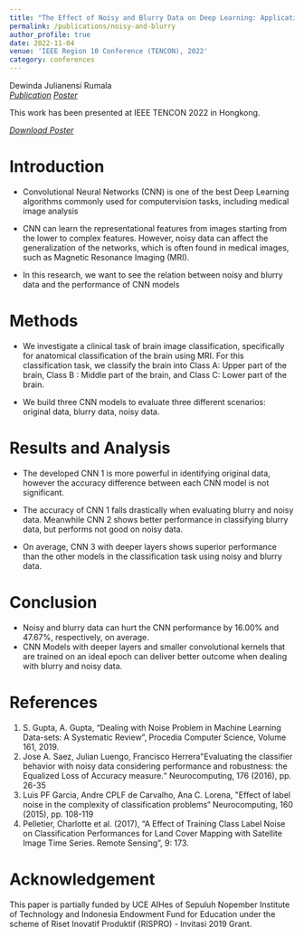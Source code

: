 ```yaml
---
title: "The Effect of Noisy and Blurry Data on Deep Learning: Application in Brain Image Classification"
permalink: /publications/noisy-and-blurry
author_profile: true
date: 2022-11-04
venue: 'IEEE Region 10 Conference (TENCON), 2022'
category: conferences
---
```

Dewinda Julianensi Rumala<br>
<a href="https://ieeexplore.ieee.org/abstract/document/9977591/"  target="_blank"><i class="fas fa-graduation-cap">Publication</i></a>
<a href="/files/pub/2022-its-tencon/small-poster.pdf"  target="_blank"><i class="fas fa-file-image">Poster</i></a>
<br>

This work has been presented at IEEE TENCON 2022 in Hongkong.

<a href="/files/pub/2022-its-tencon/small-poster.pdf" target="_blank" class="btn"><i class="fa fa-scroll"> Download Poster</i></a>


# Introduction
<!-- * Longitudinal data is often not considered
* Little attention is given to data handling procedure when tackling longitudinal data
* Deep learning model performance tends to be  -->

* Convolutional Neural Networks (CNN) is one of the best Deep Learning algorithms commonly used for computervision tasks, including medical image analysis

* CNN can learn the representational features from images starting from the lower to complex features. However, noisy data can affect the generalization of the networks, which is often found in medical images, such as Magnetic Resonance Imaging (MRI). 

* In this research, we want to see the relation between noisy and blurry data and the performance of CNN models


# Methods

* We investigate a clinical task of brain image classification, specifically for anatomical classification of the brain using MRI. For this classification task, we classify the brain into Class A: Upper part of the brain, Class B : Middle part of the brain, and Class C: Lower part of the brain.

* We build three CNN models to evaluate three different scenarios: original data, blurry data, noisy data.


# Results and Analysis

* The developed CNN 1 is more powerful in identifying original data, however the accuracy difference between each CNN model is not significant.

* The accuracy of CNN 1 falls drastically when evaluating blurry and noisy data. Meanwhile CNN 2 shows better performance in classifying blurry data, but performs not good on noisy data.

* On average, CNN 3 with deeper layers shows superior performance than the other models in the classification task using noisy and blurry data.



# Conclusion
* Noisy and blurry data can hurt the CNN performance by 16.00% and 47.67%, respectively, on average. 
* CNN Models with deeper layers and smaller convolutional kernels that are trained on an ideal epoch can deliver better outcome when dealing with blurry and noisy data.


# References
1. S. Gupta, A. Gupta, “Dealing with Noise Problem in Machine Learning Data-sets: A Systematic Review”, Procedia Computer Science, Volume 161, 2019.
2. Jose A. Saez, Julian Luengo, Francisco Herrera"Evaluating the classifier behavior with noisy data considering performance and robustness: the Equalized Loss of Accuracy measure.“ Neurocomputing, 176 (2016), pp. 26-35
3. Luis PF Garcia, Andre CPLF de Carvalho, Ana C. Lorena, "Effect of label noise in the complexity of classification problems“ Neurocomputing, 160 (2015), pp. 108-119
4. Pelletier, Charlotte et al. (2017), “A Effect of Training Class Label Noise on Classification Performances for Land Cover Mapping with Satellite Image Time Series. Remote Sensing”, 9: 173.



# Acknowledgement
This paper is partially funded by UCE AIHes of Sepuluh Nopember Institute of Technology and Indonesia Endowment Fund for Education under the scheme of Riset Inovatif Produktif (RISPRO) - Invitasi 2019 Grant.
